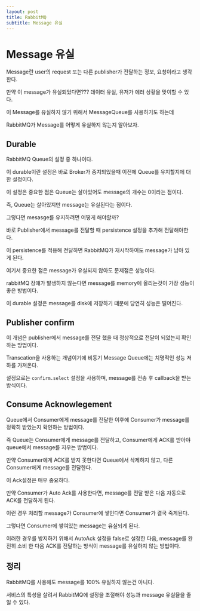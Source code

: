```yaml
---
layout: post
title: RabbitMQ
subtitle: Message 유실 
---
```

# Message 유실
Message란 user의 request 또는 다른 publisher가 전달하는 정보, 요청이라고 생각한다.

만약 이 message가 유실되었다면??? 데이터 유실, 유저가 에러 상황을 맞이할 수 있다.

이 Message를 유실하지 않기 위해서 MessageQueue를 사용하기도 하는데

RabbitMQ가 Message를 어떻게 유실하지 않는지 알아보자.

## Durable
RabbitMQ Queue의 설정 중 하나이다.

이 durable이란 설정은 바로 Broker가 중지되었을때 이전에 Queue를 유지할지에 대한 설정이다.

이 설정은 중요한 점은 Queue는 살아있어도 message의 개수는 0이라는 점이다.

즉, Queue는 살아있지만 message는 유실된다는 점이다.

그렇다면 mesasge를 유지하려면 어떻게 해야할까?

바로 Publisher에서 message를 전달할 때 persistence 설정을 추가해 전달해야한다.

이 persistence를 적용해 전달하면 RabbitMQ가 재시작하여도 message가 남아 있게 된다.

여기서 중요한 점은 message가 유실되지 않아도 문제점은 성능이다.

rabbitMQ 장애가 발생하지 않는다면 message를 memory에 올리는것이 가장 성능이 좋은 방법이다.

이 durable 설정은 message를 disk에 저장하기 떄문에 당연히 성능은 떨어진다.

## Publisher confirm
이 개념은 publisher에서 message를 전달 했을 때 정상적으로 전달이 되었는지 확인하는 방법이다.

Transcation을 사용하는 개념이기에 비동기 Message Queue에는 치명적인 성능 저하를 가져온다.

설정으로는 `confirm.select` 설정을 사용하며, message를 전송 후 callback을 받는 방식이다.


## Consume Acknowlegement
Queue에서 Consumer에게 message를 전달한 이후에 Consumer가 message를 정확히 받았는지 확인하는 방법이다.

즉 Queue는 Consumer에게 message를 전달하고, Consumer에게 ACK를 받아야 queue에서 message를 지우는 방법이다.

만약 Consumer에게 ACK를 받지 못한다면 Queue에서 삭제하지 않고, 다른 Consumer에게 message를 전달한다.

이 Ack설정은 매우 중요하다.

만약 Consumer가 Auto Ack를 사용한다면, message를 전달 받은 다음 자동으로 ACK를 전달하게 된다.

이런 경우 처리할 message가 Consumer에 쌓인다면 Consumer가 결국 죽게된다.

그렇다면 Consumer에 쌓여있는 message는 유실되게 된다.

이러한 경우를 방지하기 위해서 AutoAck 설정을 false로 설정한 다음, message를 완전히 소비 한 다음 ACK를 전달하는 방식이 message를 유실하지 않는 방법이다.


## 정리
RabbitMQ를 사용해도 message를 100% 유실하지 않는건 아니다.

서비스의 특성을 살려서 RabbitMQ에 설정을 조절해야 성능과 message 유실율을 줄일 수 있다.

